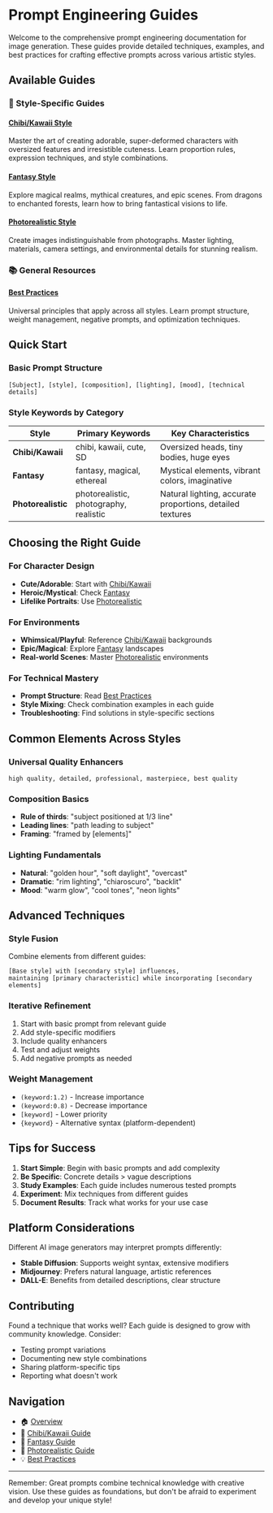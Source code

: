 # Prompt Engineering Guides

Welcome to the comprehensive prompt engineering documentation for image generation. These guides provide detailed techniques, examples, and best practices for crafting effective prompts across various artistic styles.

## Available Guides

### 🎨 Style-Specific Guides

#### [Chibi/Kawaii Style](./chibi.md)
Master the art of creating adorable, super-deformed characters with oversized features and irresistible cuteness. Learn proportion rules, expression techniques, and style combinations.

#### [Fantasy Style](./fantasy.md)
Explore magical realms, mythical creatures, and epic scenes. From dragons to enchanted forests, learn how to bring fantastical visions to life.

#### [Photorealistic Style](./photorealistic.md)
Create images indistinguishable from photographs. Master lighting, materials, camera settings, and environmental details for stunning realism.

### 📚 General Resources

#### [Best Practices](./best-practices.md)
Universal principles that apply across all styles. Learn prompt structure, weight management, negative prompts, and optimization techniques.

## Quick Start

### Basic Prompt Structure
```
[Subject], [style], [composition], [lighting], [mood], [technical details]
```

### Style Keywords by Category

| Style | Primary Keywords | Key Characteristics |
|-------|-----------------|-------------------|
| **Chibi/Kawaii** | chibi, kawaii, cute, SD | Oversized heads, tiny bodies, huge eyes |
| **Fantasy** | fantasy, magical, ethereal | Mystical elements, vibrant colors, imaginative |
| **Photorealistic** | photorealistic, photography, realistic | Natural lighting, accurate proportions, detailed textures |

## Choosing the Right Guide

### For Character Design
- **Cute/Adorable**: Start with [Chibi/Kawaii](./chibi.md)
- **Heroic/Mystical**: Check [Fantasy](./fantasy.md)
- **Lifelike Portraits**: Use [Photorealistic](./photorealistic.md)

### For Environments
- **Whimsical/Playful**: Reference [Chibi/Kawaii](./chibi.md) backgrounds
- **Epic/Magical**: Explore [Fantasy](./fantasy.md) landscapes
- **Real-world Scenes**: Master [Photorealistic](./photorealistic.md) environments

### For Technical Mastery
- **Prompt Structure**: Read [Best Practices](./best-practices.md)
- **Style Mixing**: Check combination examples in each guide
- **Troubleshooting**: Find solutions in style-specific sections

## Common Elements Across Styles

### Universal Quality Enhancers
```
high quality, detailed, professional, masterpiece, best quality
```

### Composition Basics
- **Rule of thirds**: "subject positioned at 1/3 line"
- **Leading lines**: "path leading to subject"
- **Framing**: "framed by [elements]"

### Lighting Fundamentals
- **Natural**: "golden hour", "soft daylight", "overcast"
- **Dramatic**: "rim lighting", "chiaroscuro", "backlit"
- **Mood**: "warm glow", "cool tones", "neon lights"

## Advanced Techniques

### Style Fusion
Combine elements from different guides:
```
[Base style] with [secondary style] influences, 
maintaining [primary characteristic] while incorporating [secondary elements]
```

### Iterative Refinement
1. Start with basic prompt from relevant guide
2. Add style-specific modifiers
3. Include quality enhancers
4. Test and adjust weights
5. Add negative prompts as needed

### Weight Management
- `(keyword:1.2)` - Increase importance
- `(keyword:0.8)` - Decrease importance
- `[keyword]` - Lower priority
- `{keyword}` - Alternative syntax (platform-dependent)

## Tips for Success

1. **Start Simple**: Begin with basic prompts and add complexity
2. **Be Specific**: Concrete details > vague descriptions
3. **Study Examples**: Each guide includes numerous tested prompts
4. **Experiment**: Mix techniques from different guides
5. **Document Results**: Track what works for your use case

## Platform Considerations

Different AI image generators may interpret prompts differently:
- **Stable Diffusion**: Supports weight syntax, extensive modifiers
- **Midjourney**: Prefers natural language, artistic references
- **DALL-E**: Benefits from detailed descriptions, clear structure

## Contributing

Found a technique that works well? Each guide is designed to grow with community knowledge. Consider:
- Testing prompt variations
- Documenting new style combinations
- Sharing platform-specific tips
- Reporting what doesn't work

## Navigation

- 🏠 [Overview](../overview.mdx)
- 🎨 [Chibi/Kawaii Guide](./chibi.md)
- 🐉 [Fantasy Guide](./fantasy.md)
- 📸 [Photorealistic Guide](./photorealistic.md)
- 💡 [Best Practices](./best-practices.md)

---

Remember: Great prompts combine technical knowledge with creative vision. Use these guides as foundations, but don't be afraid to experiment and develop your unique style!